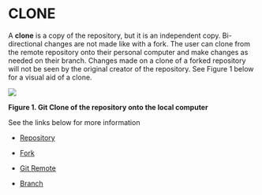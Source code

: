 # CLONE

A **clone** is a copy of the repository, but it is an independent copy. Bi-directional changes are not made like with a fork. The user can clone from the remote repository onto their personal computer and make changes as needed on their branch. Changes made on a clone of a forked repository will not be seen by the original creator of the repository. See Figure 1 below for a visual aid of a clone.

![](https://www.neonscience.org/sites/default/files/images/pre-institute-content/pre-institute2-git/git_clone.png)

**Figure 1. Git Clone of the repository onto the local computer**


See the links below for more information

* [Repository](https://github.com/Shannon-NJIT/MiniProject1/blob/master/GitCommands/Repository.md)

* [Fork](https://github.com/Shannon-NJIT/MiniProject1/blob/master/GitCommands/Fork.md)

* [Git Remote](https://github.com/Shannon-NJIT/MiniProject1/blob/master/GitCommands/GitRemote.md)

* [Branch](https://github.com/Shannon-NJIT/MiniProject1/blob/master/GitCommands/Branch.md)